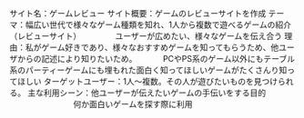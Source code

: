 サイト名：ゲームレビュー
サイト概要：ゲームのレビューサイトを作成
テーマ：幅広い世代で様々なゲーム種類を知れ、1人から複数で遊べるゲームの紹介（レビューサイト）
　　　　ユーザーが広めたい、様々なゲームを伝え合う
理由：私がゲーム好きであり、様々なおすすめゲームを知ってもらうため、他ユーザからの記述により知りたいため。
　　　PCやPS系のゲーム以外にもテーブル系のパーティーゲームにも埋もれた面白く知ってほしいゲームがたくさんり知ってほしい
ターゲットユーザー：1人～複数。その人が遊びたいものを見つけられる。
主な利用シーン：他ユーザーが伝えたいゲームの手伝いをする目的
　　　　　　　　何か面白いゲームを探す際に利用
